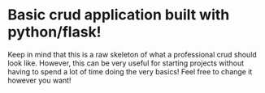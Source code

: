 # Basic crud application built with python/flask!

Keep in mind that this is a raw skeleton of what a professional crud should look like.
However, this can be very useful for starting projects without having to spend a lot of time doing the very basics!
Feel free to change it however you want!

